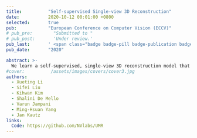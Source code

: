 ```yaml
---
title:          "Self-supervised Single-view 3D Reconstruction"
date:           2020-10-12 00:01:00 +0800
selected:       true
pub:            "European Conference on Computer Vision (ECCV)"
# pub_pre:        "Submitted to "
# pub_post:       'Under review.'
pub_last:       ' <span class="badge badge-pill badge-publication badge-success">Spotlight</span>'
pub_date:       "2020"

abstract: >-
  We learn a self-supervised, single-view 3D reconstruction model that predicts the 3D mesh shape, texture and camera pose of a target object with a collection of 2D images and silhouettes. The proposed method does not necessitate 3D supervision, manually annotated keypoints, multi-view images of an object or a prior 3D template. The key insight of our work is that objects can be represented as a collection of deformable parts, and each part is semantically coherent across different instances of the same category (e.g., wings on birds and wheels on cars). Therefore, by leveraging self-supervisedly learned part segmentation of a large collection of category-specific images, we can effectively enforce semantic consistency between the reconstructed meshes and the original images. This significantly reduces ambiguities during joint prediction of shape and camera pose of an object, along with texture. To the best of our knowledge, we are the first to try and solve the single-view reconstruction problem without a category-specific template mesh or semantic keypoints. Thus our model can easily generalize to various object categories without such labels, e.g., horses, penguins, etc. Through a variety of experiments on several categories of deformable and rigid objects, we demonstrate that our unsupervised method performs comparably if not better than existing category-specific reconstruction methods learned with supervision.
#cover:          /assets/images/covers/cover3.jpg
authors:
  - Xueting Li
  - Sifei Liu
  - Kihwan Kim
  - Shalini De Mello
  - Varun Jampani
  - Ming-Hsuan Yang
  - Jan Kautz
links:
  Code: https://github.com/NVlabs/UMR
---
```

